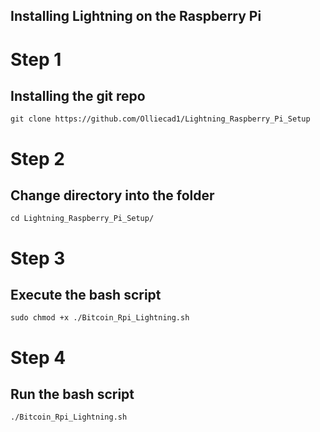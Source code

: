 ## Installing Lightning on the Raspberry Pi 


# Step 1

## Installing the git repo

```
git clone https://github.com/Olliecad1/Lightning_Raspberry_Pi_Setup
```

# Step 2

## Change directory into the folder

```
cd Lightning_Raspberry_Pi_Setup/
```

# Step 3

## Execute the bash script

```
sudo chmod +x ./Bitcoin_Rpi_Lightning.sh
```

# Step 4

## Run the bash script

 ```
 ./Bitcoin_Rpi_Lightning.sh
 ```
